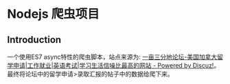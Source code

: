 # Nodejs 爬虫项目


## Introduction

一个使用ES7 async特性的爬虫脚本，站点来源为: [一亩三分地论坛-美国加拿大留学申请|工作就业|英语考试|学习生活信噪比最高的网站 -  Powered by Discuz!](http://www.1point3acres.com/bbs/)。最终将论坛中的留学申请>录取汇报的帖子中的数据给爬下来。

